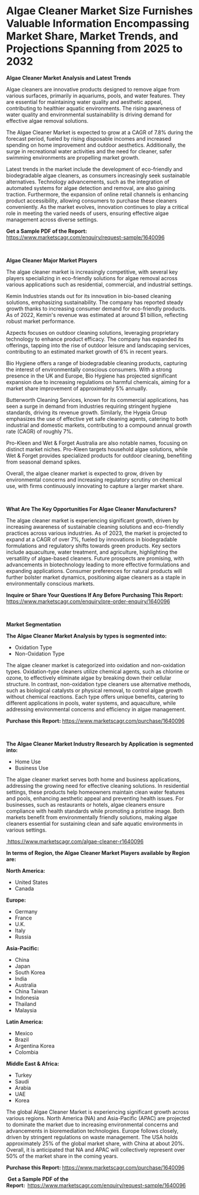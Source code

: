 <p><h1>Algae Cleaner Market Size Furnishes Valuable Information Encompassing Market Share, Market Trends, and Projections Spanning from 2025 to 2032</h1></p><p><strong>Algae Cleaner Market Analysis and Latest Trends</strong></p>
<p><p>Algae cleaners are innovative products designed to remove algae from various surfaces, primarily in aquariums, pools, and water features. They are essential for maintaining water quality and aesthetic appeal, contributing to healthier aquatic environments. The rising awareness of water quality and environmental sustainability is driving demand for effective algae removal solutions.</p><p>The Algae Cleaner Market is expected to grow at a CAGR of 7.8% during the forecast period, fueled by rising disposable incomes and increased spending on home improvement and outdoor aesthetics. Additionally, the surge in recreational water activities and the need for cleaner, safer swimming environments are propelling market growth. </p><p>Latest trends in the market include the development of eco-friendly and biodegradable algae cleaners, as consumers increasingly seek sustainable alternatives. Technology advancements, such as the integration of automated systems for algae detection and removal, are also gaining traction. Furthermore, the expansion of online retail channels is enhancing product accessibility, allowing consumers to purchase these cleaners conveniently. As the market evolves, innovation continues to play a critical role in meeting the varied needs of users, ensuring effective algae management across diverse settings.</p></p>
<p><strong>Get a Sample PDF of the Report:&nbsp;</strong> <a href="https://www.marketscagr.com/enquiry/request-sample/1640096?utm_campaign=2294&utm_medium=2&utm_source=Github&utm_content=ia&utm_term=16042025&utm_id=algae-cleaner">https://www.marketscagr.com/enquiry/request-sample/1640096</a></p>
<p>&nbsp;</p>
<p><strong>Algae Cleaner Major Market Players</strong></p>
<p><p>The algae cleaner market is increasingly competitive, with several key players specializing in eco-friendly solutions for algae removal across various applications such as residential, commercial, and industrial settings. </p><p>Kemin Industries stands out for its innovation in bio-based cleaning solutions, emphasizing sustainability. The company has reported steady growth thanks to increasing consumer demand for eco-friendly products. As of 2022, Kemin's revenue was estimated at around $1 billion, reflecting robust market performance.</p><p>Azpects focuses on outdoor cleaning solutions, leveraging proprietary technology to enhance product efficacy. The company has expanded its offerings, tapping into the rise of outdoor leisure and landscaping services, contributing to an estimated market growth of 6% in recent years.</p><p>Bio Hygiene offers a range of biodegradable cleaning products, capturing the interest of environmentally conscious consumers. With a strong presence in the UK and Europe, Bio Hygiene has projected significant expansion due to increasing regulations on harmful chemicals, aiming for a market share improvement of approximately 5% annually.</p><p>Butterworth Cleaning Services, known for its commercial applications, has seen a surge in demand from industries requiring stringent hygiene standards, driving its revenue growth. Similarly, the Hygeia Group emphasizes the use of effective yet safe cleaning agents, catering to both industrial and domestic markets, contributing to a compound annual growth rate (CAGR) of roughly 7%.</p><p>Pro-Kleen and Wet & Forget Australia are also notable names, focusing on distinct market niches. Pro-Kleen targets household algae solutions, while Wet & Forget provides specialized products for outdoor cleaning, benefiting from seasonal demand spikes.</p><p>Overall, the algae cleaner market is expected to grow, driven by environmental concerns and increasing regulatory scrutiny on chemical use, with firms continuously innovating to capture a larger market share.</p></p>
<p>&nbsp;</p>
<p><strong>What Are The Key Opportunities For Algae Cleaner Manufacturers?</strong></p>
<p><p>The algae cleaner market is experiencing significant growth, driven by increasing awareness of sustainable cleaning solutions and eco-friendly practices across various industries. As of 2023, the market is projected to expand at a CAGR of over 7%, fueled by innovations in biodegradable formulations and regulatory shifts towards green products. Key sectors include aquaculture, water treatment, and agriculture, highlighting the versatility of algae-based cleaners. Future prospects are promising, with advancements in biotechnology leading to more effective formulations and expanding applications. Consumer preferences for natural products will further bolster market dynamics, positioning algae cleaners as a staple in environmentally conscious markets.</p></p>
<p><strong>Inquire or Share Your Questions If Any Before Purchasing This Report:</strong> <a href="https://www.marketscagr.com/enquiry/pre-order-enquiry/1640096?utm_campaign=2294&utm_medium=2&utm_source=Github&utm_content=ia&utm_term=16042025&utm_id=algae-cleaner">https://www.marketscagr.com/enquiry/pre-order-enquiry/1640096</a></p>
<p>&nbsp;</p>
<p><strong>Market Segmentation</strong></p>
<p><strong>The Algae Cleaner Market Analysis by types is segmented into:</strong></p>
<p><ul><li>Oxidation Type</li><li>Non-Oxidation Type</li></ul></p>
<p><p>The algae cleaner market is categorized into oxidation and non-oxidation types. Oxidation-type cleaners utilize chemical agents, such as chlorine or ozone, to effectively eliminate algae by breaking down their cellular structure. In contrast, non-oxidation type cleaners use alternative methods, such as biological catalysts or physical removal, to control algae growth without chemical reactions. Each type offers unique benefits, catering to different applications in pools, water systems, and aquaculture, while addressing environmental concerns and efficiency in algae management.</p></p>
<p><strong>Purchase this Report:&nbsp;</strong><a href="https://www.marketscagr.com/purchase/1640096?utm_campaign=2294&utm_medium=2&utm_source=Github&utm_content=ia&utm_term=16042025&utm_id=algae-cleaner">https://www.marketscagr.com/purchase/1640096</a></p>
<p>&nbsp;</p>
<p><strong>The Algae Cleaner Market Industry Research by Application is segmented into:</strong></p>
<p><ul><li>Home Use</li><li>Business Use</li></ul></p>
<p><p>The algae cleaner market serves both home and business applications, addressing the growing need for effective cleaning solutions. In residential settings, these products help homeowners maintain clean water features and pools, enhancing aesthetic appeal and preventing health issues. For businesses, such as restaurants or hotels, algae cleaners ensure compliance with health standards while promoting a pristine image. Both markets benefit from environmentally friendly solutions, making algae cleaners essential for sustaining clean and safe aquatic environments in various settings.</p></p>
<p><a href="https://www.marketscagr.com/algae-cleaner-r1640096?utm_campaign=2294&utm_medium=2&utm_source=Github&utm_content=ia&utm_term=16042025&utm_id=algae-cleaner">&nbsp;https://www.marketscagr.com/algae-cleaner-r1640096</a></p>
<p><strong>In terms of Region, the Algae Cleaner Market Players available by Region are:</strong></p>
<p>
    <p> <strong> North America: </strong>
        <ul>
            <li>United States</li>
            <li>Canada</li>
        </ul>
        </p> 
    <p> <strong> Europe: </strong>
        <ul>
            <li>Germany</li>
            <li>France</li>
            <li>U.K.</li>
            <li>Italy</li>
            <li>Russia</li>
        </ul>
        </p> 
    <p> <strong> Asia-Pacific: </strong>
        <ul>
            <li>China</li>
            <li>Japan</li>
            <li>South Korea</li>
            <li>India</li>
            <li>Australia</li>
            <li>China Taiwan</li>
            <li>Indonesia</li>
            <li>Thailand</li>
            <li>Malaysia</li>
        </ul>
        </p> 
    <p> <strong> Latin America: </strong>
        <ul>
            <li>Mexico</li>
            <li>Brazil</li>
            <li>Argentina Korea</li>
            <li>Colombia</li>
        </ul>
        </p> 
    <p> <strong> Middle East & Africa: </strong>
        <ul>
            <li>Turkey</li>
            <li>Saudi</li>
            <li>Arabia</li>
            <li>UAE</li>
            <li>Korea</li>
        </ul>
    </p>
    </p>
<p><p>The global Algae Cleaner Market is experiencing significant growth across various regions. North America (NA) and Asia-Pacific (APAC) are projected to dominate the market due to increasing environmental concerns and advancements in bioremediation technologies. Europe follows closely, driven by stringent regulations on waste management. The USA holds approximately 25% of the global market share, with China at about 20%. Overall, it is anticipated that NA and APAC will collectively represent over 50% of the market share in the coming years.</p></p>
<p><strong>Purchase this Report: </strong><a href="https://www.marketscagr.com/purchase/1640096?utm_campaign=2294&utm_medium=2&utm_source=Github&utm_content=ia&utm_term=16042025&utm_id=algae-cleaner">https://www.marketscagr.com/purchase/1640096</a></p>
<p>&nbsp;<strong>Get a Sample PDF of the Report:&nbsp;&nbsp;</strong><a href="https://www.marketscagr.com/enquiry/request-sample/1640096?utm_campaign=2294&utm_medium=2&utm_source=Github&utm_content=ia&utm_term=16042025&utm_id=algae-cleaner">https://www.marketscagr.com/enquiry/request-sample/1640096</a></p>
<p><strong></strong></p>
<p><p></p><p></p><p></p></p>
